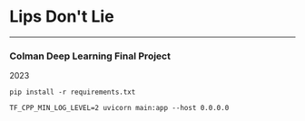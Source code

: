 # Lips Don't Lie

----
### Colman Deep Learning Final Project

2023

```shell
pip install -r requirements.txt
```

```shell
TF_CPP_MIN_LOG_LEVEL=2 uvicorn main:app --host 0.0.0.0
```

